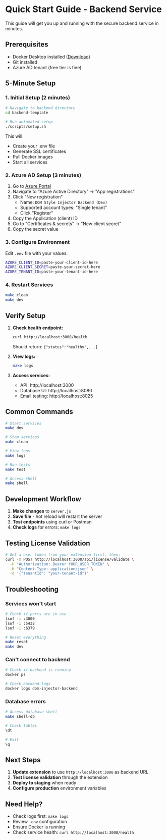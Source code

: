 # Quick Start Guide - Backend Service

This guide will get you up and running with the secure backend service in minutes.

## Prerequisites

- Docker Desktop installed ([Download](https://www.docker.com/products/docker-desktop))
- Git installed
- Azure AD tenant (free tier is fine)

## 5-Minute Setup

### 1. Initial Setup (2 minutes)

```bash
# Navigate to backend directory
cd backend-template

# Run automated setup
./scripts/setup.sh
```

This will:
- Create your .env file
- Generate SSL certificates
- Pull Docker images
- Start all services

### 2. Azure AD Setup (3 minutes)

1. Go to [Azure Portal](https://portal.azure.com)
2. Navigate to "Azure Active Directory" → "App registrations"
3. Click "New registration"
   - Name: `DOM Style Injector Backend (Dev)`
   - Supported account types: "Single tenant"
   - Click "Register"
4. Copy the Application (client) ID
5. Go to "Certificates & secrets" → "New client secret"
6. Copy the secret value

### 3. Configure Environment

Edit `.env` file with your values:

```bash
AZURE_CLIENT_ID=paste-your-client-id-here
AZURE_CLIENT_SECRET=paste-your-secret-here
AZURE_TENANT_ID=paste-your-tenant-id-here
```

### 4. Restart Services

```bash
make clean
make dev
```

## Verify Setup

1. **Check health endpoint:**
   ```bash
   curl http://localhost:3000/health
   ```
   Should return: `{"status":"healthy",...}`

2. **View logs:**
   ```bash
   make logs
   ```

3. **Access services:**
   - API: http://localhost:3000
   - Database UI: http://localhost:8080
   - Email testing: http://localhost:8025

## Common Commands

```bash
# Start services
make dev

# Stop services
make clean

# View logs
make logs

# Run tests
make test

# Access shell
make shell
```

## Development Workflow

1. **Make changes** to `server.js`
2. **Save file** - hot reload will restart the server
3. **Test endpoints** using curl or Postman
4. **Check logs** for errors: `make logs`

## Testing License Validation

```bash
# Get a user token from your extension first, then:
curl -X POST http://localhost:3000/api/license/validate \
  -H "Authorization: Bearer YOUR_USER_TOKEN" \
  -H "Content-Type: application/json" \
  -d '{"tenantId": "your-tenant-id"}'
```

## Troubleshooting

### Services won't start
```bash
# Check if ports are in use
lsof -i :3000
lsof -i :5432
lsof -i :6379

# Reset everything
make reset
make dev
```

### Can't connect to backend
```bash
# Check if backend is running
docker ps

# Check backend logs
docker logs dom-injector-backend
```

### Database errors
```bash
# Access database shell
make shell-db

# Check tables
\dt

# Exit
\q
```

## Next Steps

1. **Update extension** to use `http://localhost:3000` as backend URL
2. **Test license validation** through the extension
3. **Deploy to staging** when ready
4. **Configure production** environment variables

## Need Help?

- Check logs first: `make logs`
- Review `.env` configuration
- Ensure Docker is running
- Check service health: `curl http://localhost:3000/health`